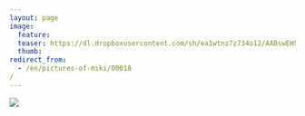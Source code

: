 ```yaml
---
layout: page
image:
  feature:
  teaser: https://dl.dropboxusercontent.com/sh/ea1wtnz7z734o12/AABswEHSx0qW0Qbxaq-VqbRea/mikin-kuvat/2/IMG25270-245px.jpg
  thumb:
redirect_from:
  - /en/pictures-of-miki/00018/
---
```


[![](https://dl.dropboxusercontent.com/sh/ea1wtnz7z734o12/AACIQJdjdKwAgoof_E6zRQCVa/mikin-kuvat/3/IMG25270-800px.jpg)](https://dl.dropboxusercontent.com/sh/ea1wtnz7z734o12/AAA1vKCCzjcTj6xMW6thuMhja/mikin-kuvat/3/IMG25270.jpg)
